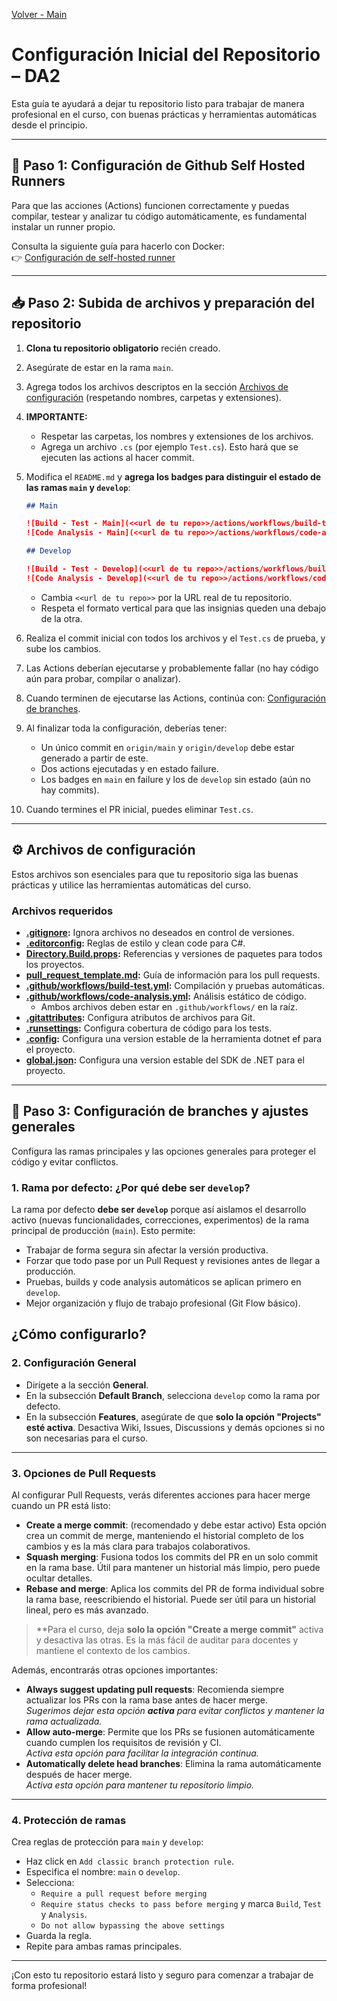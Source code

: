 [Volver - Main](https://github.com/IngSoft-DA2/DA2-Tecnologia)

# Configuración Inicial del Repositorio – DA2

Esta guía te ayudará a dejar tu repositorio listo para trabajar de manera profesional en el curso, con buenas prácticas y herramientas automáticas desde el principio.

---

## 🚦 Paso 1: Configuración de Github Self Hosted Runners

Para que las acciones (Actions) funcionen correctamente y puedas compilar, testear y analizar tu código automáticamente, es fundamental instalar un runner propio.

Consulta la siguiente guía para hacerlo con Docker:  
👉 [Configuración de self-hosted runner](https://github.com/IngSoft-DA2/DA2-Tecnologia/blob/main/github-self-hosted-runner-docker.md)

---

## 📥 Paso 2: Subida de archivos y preparación del repositorio

1. **Clona tu repositorio obligatorio** recién creado.
2. Asegúrate de estar en la rama `main`.
3. Agrega todos los archivos descriptos en la sección [Archivos de configuración](#archivos-de-configuración) (respetando nombres, carpetas y extensiones).
4. **IMPORTANTE:**  
   - Respetar las carpetas, los nombres y extensiones de los archivos.
   - Agrega un archivo `.cs` (por ejemplo `Test.cs`). Esto hará que se ejecuten las actions al hacer commit.
5. Modifica el `README.md` y **agrega los badges para distinguir el estado de las ramas `main` y `develop`**:

   ```md
   ## Main

   ![Build - Test - Main](<<url de tu repo>>/actions/workflows/build-test.yml/badge.svg?branch=main&event=push)
   ![Code Analysis - Main](<<url de tu repo>>/actions/workflows/code-analysis.yml/badge.svg?branch=main&event=push)

   ## Develop

   ![Build - Test - Develop](<<url de tu repo>>/actions/workflows/build-test.yml/badge.svg?branch=develop&event=push)
   ![Code Analysis - Develop](<<url de tu repo>>/actions/workflows/code-analysis.yml/badge.svg?branch=develop&event=push)
   ```

   - Cambia `<<url de tu repo>>` por la URL real de tu repositorio.
   - Respeta el formato vertical para que las insignias queden una debajo de la otra.

6. Realiza el commit inicial con todos los archivos y el `Test.cs` de prueba, y sube los cambios.
7. Las Actions deberían ejecutarse y probablemente fallar (no hay código aún para probar, compilar o analizar).
8. Cuando terminen de ejecutarse las Actions, continúa con: [Configuración de branches](#configuración-de-branches).
9. Al finalizar toda la configuración, deberías tener:
   - Un único commit en `origin/main` y `origin/develop` debe estar generado a partir de este.
   - Dos actions ejecutadas y en estado failure.
   - Los badges en `main` en failure y los de `develop` sin estado (aún no hay commits).
10. Cuando termines el PR inicial, puedes eliminar `Test.cs`.

---

## ⚙️ Archivos de configuración

Estos archivos son esenciales para que tu repositorio siga las buenas prácticas y utilice las herramientas automáticas del curso.

### Archivos requeridos

- **[.gitignore](https://github.com/daniel18acevedo/DA2-Tecnologia/blob/repo-configuration/.gitignore):** Ignora archivos no deseados en control de versiones.
- **[.editorconfig](https://github.com/daniel18acevedo/DA2-Tecnologia/blob/repo-configuration/.editorconfig):** Reglas de estilo y clean code para C#.
- **[Directory.Build.props](https://github.com/daniel18acevedo/DA2-Tecnologia/blob/repo-configuration/Directory.Build.props):** Referencias y versiones de paquetes para todos los proyectos.
- **[pull_request_template.md](https://github.com/daniel18acevedo/DA2-Tecnologia/blob/repo-configuration/pull_request_template.md):** Guía de información para los pull requests.
- **[.github/workflows/build-test.yml](https://github.com/daniel18acevedo/DA2-Tecnologia/blob/repo-configuration/.github/workflows/build-test.yml):** Compilación y pruebas automáticas.
- **[.github/workflows/code-analysis.yml](https://github.com/daniel18acevedo/DA2-Tecnologia/blob/repo-configuration/.github/workflows/code-analysis.yml):** Análisis estático de código.
  - Ambos archivos deben estar en `.github/workflows/` en la raíz.
- **[.gitattributes](https://github.com/daniel18acevedo/DA2-Tecnologia/blob/repo-configuration/.gitattributes):** Configura atributos de archivos para Git.
- **[.runsettings](https://github.com/IngSoft-DA2/DA2-Tecnologia/blob/repo-configuration/.runsettings):** Configura cobertura de código para los tests.
- **[.config](https://github.com/IngSoft-DA2/DA2-Tecnologia/blob/repo-configuration/.config):** Configura una version estable de la herramienta dotnet ef para el proyecto.
- **[global.json](https://github.com/IngSoft-DA2/DA2-Tecnologia/blob/repo-configuration/global.json):** Configura una version estable del SDK de .NET para el proyecto.

---

## 🔀 Paso 3: Configuración de branches y ajustes generales

Configura las ramas principales y las opciones generales para proteger el código y evitar conflictos.

### 1. Rama por defecto: ¿Por qué debe ser `develop`?

La rama por defecto **debe ser `develop`** porque así aislamos el desarrollo activo (nuevas funcionalidades, correcciones, experimentos) de la rama principal de producción (`main`). Esto permite:

- Trabajar de forma segura sin afectar la versión productiva.
- Forzar que todo pase por un Pull Request y revisiones antes de llegar a producción.
- Pruebas, builds y code analysis automáticos se aplican primero en `develop`.
- Mejor organización y flujo de trabajo profesional (Git Flow básico).

**¿Cómo configurarlo?**
---

### 2. Configuración General

- Dirígete a la sección **General**.
- En la subsección **Default Branch**, selecciona `develop` como la rama por defecto.
- En la subsección **Features**, asegúrate de que **solo la opción "Projects" esté activa**. Desactiva Wiki, Issues, Discussions y demás opciones si no son necesarias para el curso.
---

### 3. Opciones de Pull Requests

Al configurar Pull Requests, verás diferentes acciones para hacer merge cuando un PR está listo:

- **Create a merge commit**: (recomendado y debe estar activo) Esta opción crea un commit de merge, manteniendo el historial completo de los cambios y es la más clara para trabajos colaborativos.
- **Squash merging**: Fusiona todos los commits del PR en un solo commit en la rama base. Útil para mantener un historial más limpio, pero puede ocultar detalles.
- **Rebase and merge**: Aplica los commits del PR de forma individual sobre la rama base, reescribiendo el historial. Puede ser útil para un historial lineal, pero es más avanzado.

> **Para el curso, deja **solo la opción "Create a merge commit"** activa y desactiva las otras. Es la más fácil de auditar para docentes y mantiene el contexto de los cambios.

Además, encontrarás otras opciones importantes:
- **Always suggest updating pull requests**: Recomienda siempre actualizar los PRs con la rama base antes de hacer merge.  
  _Sugerimos dejar esta opción **activa** para evitar conflictos y mantener la rama actualizada._
- **Allow auto-merge**: Permite que los PRs se fusionen automáticamente cuando cumplen los requisitos de revisión y CI.  
  _Activa esta opción para facilitar la integración continua._
- **Automatically delete head branches**: Elimina la rama automáticamente después de hacer merge.  
  _Activa esta opción para mantener tu repositorio limpio._

---

### 4. Protección de ramas

Crea reglas de protección para `main` y `develop`:
- Haz click en `Add classic branch protection rule`.
- Especifica el nombre: `main` o `develop`.
- Selecciona:
  - `Require a pull request before merging`
  - `Require status checks to pass before merging` y marca `Build`, `Test` y `Analysis`.
  - `Do not allow bypassing the above settings`
- Guarda la regla.
- Repite para ambas ramas principales.

---

¡Con esto tu repositorio estará listo y seguro para comenzar a trabajar de forma profesional!
